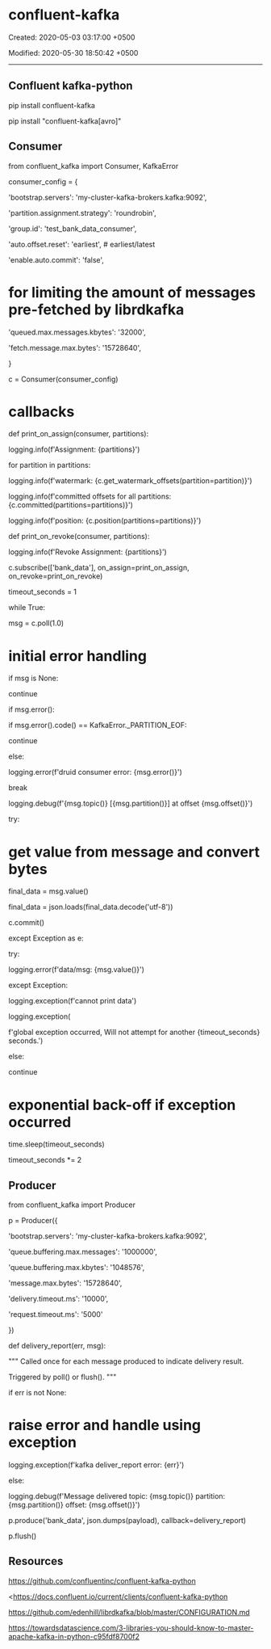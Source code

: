 # confluent-kafka

Created: 2020-05-03 03:17:00 +0500

Modified: 2020-05-30 18:50:42 +0500

---

## Confluent kafka-python

pip install confluent-kafka

pip install "confluent-kafka[avro]"

## Consumer

from confluent_kafka import Consumer, KafkaError

consumer_config = {

'bootstrap.servers': 'my-cluster-kafka-brokers.kafka:9092',

'partition.assignment.strategy': 'roundrobin',

'group.id': 'test_bank_data_consumer',

'auto.offset.reset': 'earliest', # earliest/latest

'enable.auto.commit': 'false',

# for limiting the amount of messages pre-fetched by librdkafka

'queued.max.messages.kbytes': '32000',

'fetch.message.max.bytes': '15728640',

}

c = Consumer(consumer_config)

# callbacks

def print_on_assign(consumer, partitions):

logging.info(f'Assignment: {partitions}')

for partition in partitions:

logging.info(f'watermark: {c.get_watermark_offsets(partition=partition)}')

logging.info(f'committed offsets for all partitions: {c.committed(partitions=partitions)}')

logging.info(f'position: {c.position(partitions=partitions)}')



def print_on_revoke(consumer, partitions):

logging.info(f'Revoke Assignment: {partitions}')



c.subscribe(['bank_data'], on_assign=print_on_assign, on_revoke=print_on_revoke)

timeout_seconds = 1

while True:

msg = c.poll(1.0)

# initial error handling

if msg is None:

continue

if msg.error():

if msg.error().code() == KafkaError._PARTITION_EOF:

continue

else:

logging.error(f'druid consumer error: {msg.error()}')

break

logging.debug(f'{msg.topic()} [{msg.partition()}] at offset {msg.offset()}')

try:

# get value from message and convert bytes

final_data = msg.value()

final_data = json.loads(final_data.decode('utf-8'))

c.commit()

except Exception as e:

try:

logging.error(f'data/msg: {msg.value()}')

except Exception:

logging.exception(f'cannot print data')

logging.exception(

f'global exception occurred, Will not attempt for another {timeout_seconds} seconds.')

else:

continue

# exponential back-off if exception occurred

time.sleep(timeout_seconds)

timeout_seconds *= 2

## Producer

from confluent_kafka import Producer

p = Producer({

'bootstrap.servers': 'my-cluster-kafka-brokers.kafka:9092',

'queue.buffering.max.messages': '1000000',

'queue.buffering.max.kbytes': '1048576',

'message.max.bytes': '15728640',

'delivery.timeout.ms': '10000',

'request.timeout.ms': '5000'

})

def delivery_report(err, msg):

""" Called once for each message produced to indicate delivery result.

Triggered by poll() or flush(). """

if err is not None:

# raise error and handle using exception

logging.exception(f'kafka deliver_report error: {err}')

else:

logging.debug(f'Message delivered topic: {msg.topic()} partition: {msg.partition()} offset: {msg.offset()}')

p.produce('bank_data', json.dumps(payload), callback=delivery_report)

p.flush()

## Resources

<https://github.com/confluentinc/confluent-kafka-python>

<https://docs.confluent.io/current/clients/confluent-kafka-python

<https://github.com/edenhill/librdkafka/blob/master/CONFIGURATION.md>

<https://towardsdatascience.com/3-libraries-you-should-know-to-master-apache-kafka-in-python-c95fdf8700f2>
